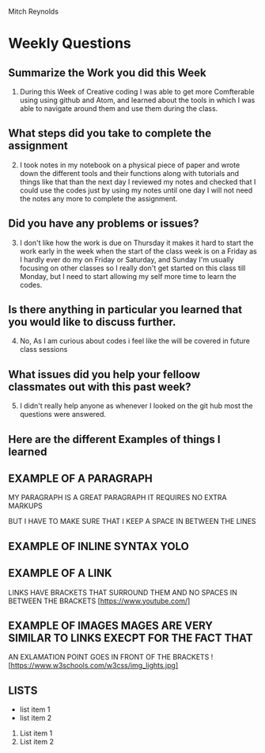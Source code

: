 Mitch Reynolds

# Weekly Questions

## Summarize the Work you did this Week
1. During this Week of Creative coding I was able to get more Comfterable using using github and Atom, and learned about the tools in which I was able to navigate around them and use them during the class.

## What steps did you take to complete the assignment
2. I took notes in my notebook on a physical piece of paper and wrote down the different tools and their functions along with tutorials and things like that than the next day I reviewed my notes and checked that I could use the codes just by using my notes until one day I will not need the notes any more to complete the assignment.

## Did you have any problems or issues?
3. I don't like how the work is due on Thursday it makes it hard to start the work early in the week when the start of the class week is on a Friday as I hardly ever do my on Friday or Saturday, and Sunday I'm usually focusing on other classes so I really don't get started on this class till Monday, but I need to start allowing my self more time to learn the codes.

## Is there anything in particular you learned that you would like to discuss further.
4. No, As I am curious about codes i feel like the will be covered in future class sessions

## What issues did you help your felloow classmates out with this past week?
5. I didn't really help anyone as whenever I looked on the git hub most the questions were answered.

## Here are the different Examples of things I learned

## EXAMPLE OF A PARAGRAPH

MY PARAGRAPH IS A GREAT PARAGRAPH IT REQUIRES NO EXTRA MARKUPS

BUT I HAVE TO MAKE SURE THAT I KEEP A SPACE IN BETWEEN THE LINES

## EXAMPLE OF INLINE SYNTAX **YOLO**

## EXAMPLE OF A LINK

LINKS HAVE BRACKETS THAT SURROUND THEM AND NO SPACES IN BETWEEN THE BRACKETS
[https://www.youtube.com/]

## EXAMPLE OF IMAGES MAGES ARE VERY SIMILAR TO LINKS EXECPT FOR THE FACT THAT
AN EXLAMATION POINT GOES IN FRONT OF THE BRACKETS
![https://www.w3schools.com/w3css/img_lights.jpg]

## LISTS

- list item 1
- list item 2


1. List item 1
2. List item 2
